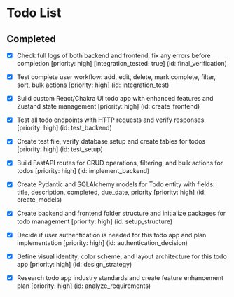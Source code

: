 # Todo List

## Completed

- [x] Check full logs of both backend and frontend, fix any errors before completion [priority: high] [integration_tested: true] (id: final_verification)
- [x] Test complete user workflow: add, edit, delete, mark complete, filter, sort, bulk actions [priority: high] (id: integration_test)
- [x] Build custom React/Chakra UI todo app with enhanced features and Zustand state management [priority: high] (id: create_frontend)
- [x] Test all todo endpoints with HTTP requests and verify responses [priority: high] (id: test_backend)
- [x] Create test file, verify database setup and create tables for todos [priority: high] (id: test_setup)
- [x] Build FastAPI routes for CRUD operations, filtering, and bulk actions for todos [priority: high] (id: implement_backend)
- [x] Create Pydantic and SQLAlchemy models for Todo entity with fields: title, description, completed, due_date, priority [priority: high] (id: create_models)
- [x] Create backend and frontend folder structure and initialize packages for todo management [priority: high] (id: setup_structure)
- [x] Decide if user authentication is needed for this todo app and plan implementation [priority: high] (id: authentication_decision)
- [x] Define visual identity, color scheme, and layout architecture for this todo app [priority: high] (id: design_strategy)
- [x] Research todo app industry standards and create feature enhancement plan [priority: high] (id: analyze_requirements)

